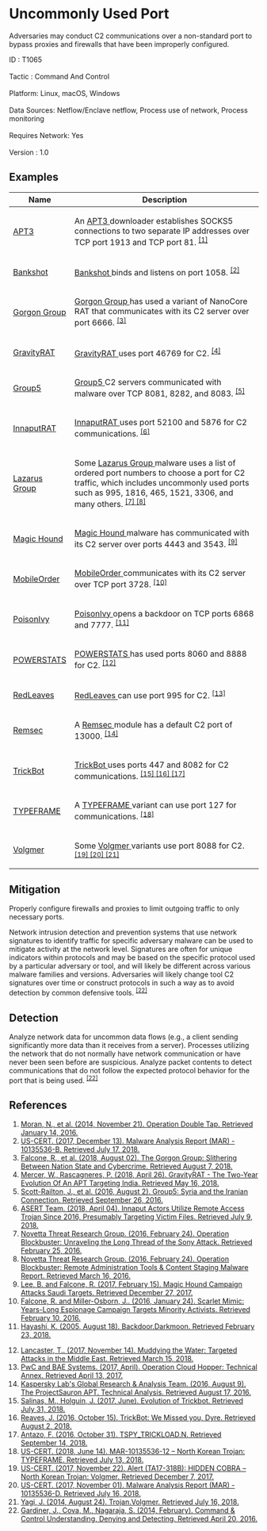 <div class="container-fluid">
 <h1>
  Uncommonly Used Port
 </h1>
 <div class="row">
  <div class="col-md-8 description-body">
   <p>
    Adversaries may conduct C2 communications over a non-standard port to bypass proxies and firewalls that have been improperly configured.
   </p>
  </div>
  <div class="col-md-4">
   <div class="card">
    <div class="card-body">
     <div class="card-data">
      <span class="h5 card-title">
       ID
      </span>
      : T1065
      <br/>
      <br/>
     </div>
     <div class="card-data">
      <span class="h5 card-title">
      </span>
     </div>
     <div class="card-data">
      <span class="h5 card-title">
       Tactic
      </span>
      : Command And Control
      <br/>
      <br/>
     </div>
     <div class="card-data">
      <span class="h5 card-title">
       Platform:
      </span>
      Linux, macOS, Windows
      <br/>
      <br/>
     </div>
     <div class="card-data">
      <span class="h5 card-title">
      </span>
     </div>
     <div class="card-data">
      <span class="h5 card-title">
      </span>
     </div>
     <div class="card-data">
      <span class="h5 card-title">
       Data Sources:
      </span>
      Netflow/Enclave netflow, Process use of network, Process monitoring
      <br/>
      <br/>
     </div>
     <div class="card-data">
      <span class="h5 card-title">
      </span>
     </div>
     <div class="card-data">
      <span class="h5 card-title">
       Requires Network:
      </span>
      Yes
      <br/>
      <br/>
     </div>
     <div class="card-data">
      <span class="h5 card-title">
      </span>
     </div>
     <div class="card-data">
      <span class="h5 card-title">
      </span>
     </div>
     <div class="card-data">
      <span class="h5 card-title">
      </span>
     </div>
     <div class="card-data">
      <span class="h5 card-title">
      </span>
     </div>
     <div class="card-data">
      <span class="h5 card-title">
       Version
      </span>
      : 1.0
     </div>
    </div>
   </div>
  </div>
 </div>
 <h2 class="pt-3" id="examples">
  Examples
 </h2>
 <table class="table table-bordered table-light mt-2">
  <thead>
   <tr>
    <th scope="col">
     Name
    </th>
    <th scope="col">
     Description
    </th>
   </tr>
  </thead>
  <tbody class="bg-white">
   <tr>
    <td>
     <a href="https://attack.mitre.org/groups/G0022">
      APT3
     </a>
    </td>
    <td>
     <p>
      An
      <a href="https://attack.mitre.org/groups/G0022">
       APT3
      </a>
      downloader establishes SOCKS5 connections to two separate IP addresses over TCP port 1913 and TCP port 81.
      <span class="scite-citeref-number" data-reference="FireEye Operation Double Tap" id="scite-ref-1-a" onclick="scrollToRef('scite-1')">
       <sup>
        <a aria-describedby="qtip-0" data-hasqtip="0" href="https://www.fireeye.com/blog/threat-research/2014/11/operation_doubletap.html" target="_blank">
         [1]
        </a>
       </sup>
      </span>
     </p>
    </td>
   </tr>
   <tr>
    <td>
     <a href="https://attack.mitre.org/software/S0239">
      Bankshot
     </a>
    </td>
    <td>
     <p>
      <a href="https://attack.mitre.org/software/S0239">
       Bankshot
      </a>
      binds and listens on port 1058.
      <span class="scite-citeref-number" data-reference="US-CERT Bankshot Dec 2017" id="scite-ref-2-a" onclick="scrollToRef('scite-2')">
       <sup>
        <a aria-describedby="qtip-1" data-hasqtip="1" href="https://www.us-cert.gov/sites/default/files/publications/MAR-10135536-B_WHITE.PDF" target="_blank">
         [2]
        </a>
       </sup>
      </span>
     </p>
    </td>
   </tr>
   <tr>
    <td>
     <a href="https://attack.mitre.org/groups/G0078">
      Gorgon Group
     </a>
    </td>
    <td>
     <p>
      <a href="https://attack.mitre.org/groups/G0078">
       Gorgon Group
      </a>
      has used a variant of NanoCore RAT that communicates with its C2 server over port 6666.
      <span class="scite-citeref-number" data-reference="Unit 42 Gorgon Group Aug 2018" id="scite-ref-3-a" onclick="scrollToRef('scite-3')">
       <sup>
        <a aria-describedby="qtip-2" data-hasqtip="2" href="https://researchcenter.paloaltonetworks.com/2018/08/unit42-gorgon-group-slithering-nation-state-cybercrime/" target="_blank">
         [3]
        </a>
       </sup>
      </span>
     </p>
    </td>
   </tr>
   <tr>
    <td>
     <a href="https://attack.mitre.org/software/S0237">
      GravityRAT
     </a>
    </td>
    <td>
     <p>
      <a href="https://attack.mitre.org/software/S0237">
       GravityRAT
      </a>
      uses port 46769 for C2.
      <span class="scite-citeref-number" data-reference="Talos GravityRAT" id="scite-ref-4-a" onclick="scrollToRef('scite-4')">
       <sup>
        <a aria-describedby="qtip-3" data-hasqtip="3" href="https://blog.talosintelligence.com/2018/04/gravityrat-two-year-evolution-of-apt.html" target="_blank">
         [4]
        </a>
       </sup>
      </span>
     </p>
    </td>
   </tr>
   <tr>
    <td>
     <a href="https://attack.mitre.org/groups/G0043">
      Group5
     </a>
    </td>
    <td>
     <p>
      <a href="https://attack.mitre.org/groups/G0043">
       Group5
      </a>
      C2 servers communicated with malware over TCP 8081, 8282, and 8083.
      <span class="scite-citeref-number" data-reference="Citizen Lab Group5" id="scite-ref-5-a" onclick="scrollToRef('scite-5')">
       <sup>
        <a aria-describedby="qtip-4" data-hasqtip="4" href="https://citizenlab.org/2016/08/group5-syria/" target="_blank">
         [5]
        </a>
       </sup>
      </span>
     </p>
    </td>
   </tr>
   <tr>
    <td>
     <a href="https://attack.mitre.org/software/S0259">
      InnaputRAT
     </a>
    </td>
    <td>
     <p>
      <a href="https://attack.mitre.org/software/S0259">
       InnaputRAT
      </a>
      uses port 52100 and 5876 for C2 communications.
      <span class="scite-citeref-number" data-reference="ASERT InnaputRAT April 2018" id="scite-ref-6-a" onclick="scrollToRef('scite-6')">
       <sup>
        <a aria-describedby="qtip-5" data-hasqtip="5" href="https://asert.arbornetworks.com/innaput-actors-utilize-remote-access-trojan-since-2016-presumably-targeting-victim-files/" target="_blank">
         [6]
        </a>
       </sup>
      </span>
     </p>
    </td>
   </tr>
   <tr>
    <td>
     <a href="https://attack.mitre.org/groups/G0032">
      Lazarus Group
     </a>
    </td>
    <td>
     <p>
      Some
      <a href="https://attack.mitre.org/groups/G0032">
       Lazarus Group
      </a>
      malware uses a list of ordered port numbers to choose a port for C2 traffic, which includes uncommonly used ports such as 995, 1816, 465, 1521, 3306, and many others.
      <span class="scite-citeref-number" data-reference="Novetta Blockbuster" id="scite-ref-7-a" onclick="scrollToRef('scite-7')">
       <sup>
        <a aria-describedby="qtip-6" data-hasqtip="6" href="https://www.operationblockbuster.com/wp-content/uploads/2016/02/Operation-Blockbuster-Report.pdf" target="_blank">
         [7]
        </a>
       </sup>
      </span>
      <span class="scite-citeref-number" data-reference="Novetta Blockbuster RATs" id="scite-ref-8-a" onclick="scrollToRef('scite-8')">
       <sup>
        <a aria-describedby="qtip-7" data-hasqtip="7" href="https://www.operationblockbuster.com/wp-content/uploads/2016/02/Operation-Blockbuster-RAT-and-Staging-Report.pdf" target="_blank">
         [8]
        </a>
       </sup>
      </span>
     </p>
    </td>
   </tr>
   <tr>
    <td>
     <a href="https://attack.mitre.org/groups/G0059">
      Magic Hound
     </a>
    </td>
    <td>
     <p>
      <a href="https://attack.mitre.org/groups/G0059">
       Magic Hound
      </a>
      malware has communicated with its C2 server over ports 4443 and 3543.
      <span class="scite-citeref-number" data-reference="Unit 42 Magic Hound Feb 2017" id="scite-ref-9-a" onclick="scrollToRef('scite-9')">
       <sup>
        <a aria-describedby="qtip-8" data-hasqtip="8" href="https://researchcenter.paloaltonetworks.com/2017/02/unit42-magic-hound-campaign-attacks-saudi-targets/" target="_blank">
         [9]
        </a>
       </sup>
      </span>
     </p>
    </td>
   </tr>
   <tr>
    <td>
     <a href="https://attack.mitre.org/software/S0079">
      MobileOrder
     </a>
    </td>
    <td>
     <p>
      <a href="https://attack.mitre.org/software/S0079">
       MobileOrder
      </a>
      communicates with its C2 server over TCP port 3728.
      <span class="scite-citeref-number" data-reference="Scarlet Mimic Jan 2016" id="scite-ref-10-a" onclick="scrollToRef('scite-10')">
       <sup>
        <a aria-describedby="qtip-9" data-hasqtip="9" href="http://researchcenter.paloaltonetworks.com/2016/01/scarlet-mimic-years-long-espionage-targets-minority-activists/" target="_blank">
         [10]
        </a>
       </sup>
      </span>
     </p>
    </td>
   </tr>
   <tr>
    <td>
     <a href="https://attack.mitre.org/software/S0012">
      PoisonIvy
     </a>
    </td>
    <td>
     <p>
      <a href="https://attack.mitre.org/software/S0012">
       PoisonIvy
      </a>
      opens a backdoor on TCP ports 6868 and 7777.
      <span class="scite-citeref-number" data-reference="Symantec Darkmoon Aug 2005" id="scite-ref-11-a" onclick="scrollToRef('scite-11')">
       <sup>
        <a aria-describedby="qtip-10" data-hasqtip="10" href="https://www.symantec.com/security_response/writeup.jsp?docid=2005-081910-3934-99" target="_blank">
         [11]
        </a>
       </sup>
      </span>
     </p>
    </td>
   </tr>
   <tr>
    <td>
     <a href="https://attack.mitre.org/software/S0223">
      POWERSTATS
     </a>
    </td>
    <td>
     <p>
      <a href="https://attack.mitre.org/software/S0223">
       POWERSTATS
      </a>
      has used ports 8060 and 8888 for C2.
      <span class="scite-citeref-number" data-reference="Unit 42 MuddyWater Nov 2017" id="scite-ref-12-a" onclick="scrollToRef('scite-12')">
       <sup>
        <a aria-describedby="qtip-11" data-hasqtip="11" href="https://researchcenter.paloaltonetworks.com/2017/11/unit42-muddying-the-water-targeted-attacks-in-the-middle-east/" target="_blank">
         [12]
        </a>
       </sup>
      </span>
     </p>
    </td>
   </tr>
   <tr>
    <td>
     <a href="https://attack.mitre.org/software/S0153">
      RedLeaves
     </a>
    </td>
    <td>
     <p>
      <a href="https://attack.mitre.org/software/S0153">
       RedLeaves
      </a>
      can use port 995 for C2.
      <span class="scite-citeref-number" data-reference="PWC Cloud Hopper Technical Annex April 2017" id="scite-ref-13-a" onclick="scrollToRef('scite-13')">
       <sup>
        <a aria-describedby="qtip-12" data-hasqtip="12" href="https://www.pwc.co.uk/cyber-security/pdf/cloud-hopper-annex-b-final.pdf" target="_blank">
         [13]
        </a>
       </sup>
      </span>
     </p>
    </td>
   </tr>
   <tr>
    <td>
     <a href="https://attack.mitre.org/software/S0125">
      Remsec
     </a>
    </td>
    <td>
     <p>
      A
      <a href="https://attack.mitre.org/software/S0125">
       Remsec
      </a>
      module has a default C2 port of 13000.
      <span class="scite-citeref-number" data-reference="Kaspersky ProjectSauron Technical Analysis" id="scite-ref-14-a" onclick="scrollToRef('scite-14')">
       <sup>
        <a aria-describedby="qtip-13" data-hasqtip="13" href="https://securelist.com/files/2016/07/The-ProjectSauron-APT_Technical_Analysis_KL.pdf" target="_blank">
         [14]
        </a>
       </sup>
      </span>
     </p>
    </td>
   </tr>
   <tr>
    <td>
     <a href="https://attack.mitre.org/software/S0266">
      TrickBot
     </a>
    </td>
    <td>
     <p>
      <a href="https://attack.mitre.org/software/S0266">
       TrickBot
      </a>
      uses ports 447 and 8082 for C2 communications.
      <span class="scite-citeref-number" data-reference="S2 Grupo TrickBot June 2017" id="scite-ref-15-a" onclick="scrollToRef('scite-15')">
       <sup>
        <a aria-describedby="qtip-14" data-hasqtip="14" href="https://www.securityartwork.es/wp-content/uploads/2017/07/Trickbot-report-S2-Grupo.pdf" target="_blank">
         [15]
        </a>
       </sup>
      </span>
      <span class="scite-citeref-number" data-reference="Fidelis TrickBot Oct 2016" id="scite-ref-16-a" onclick="scrollToRef('scite-16')">
       <sup>
        <a aria-describedby="qtip-15" data-hasqtip="15" href="https://www.fidelissecurity.com/threatgeek/2016/10/trickbot-we-missed-you-dyre" target="_blank">
         [16]
        </a>
       </sup>
      </span>
      <span class="scite-citeref-number" data-reference="Trend Micro Totbrick Oct 2016" id="scite-ref-17-a" onclick="scrollToRef('scite-17')">
       <sup>
        <a aria-describedby="qtip-16" data-hasqtip="16" href="https://www.trendmicro.com/vinfo/us/threat-encyclopedia/malware/tspy_trickload.n" target="_blank">
         [17]
        </a>
       </sup>
      </span>
     </p>
    </td>
   </tr>
   <tr>
    <td>
     <a href="https://attack.mitre.org/software/S0263">
      TYPEFRAME
     </a>
    </td>
    <td>
     <p>
      A
      <a href="https://attack.mitre.org/software/S0263">
       TYPEFRAME
      </a>
      variant can use port 127 for communications.
      <span class="scite-citeref-number" data-reference="US-CERT TYPEFRAME June 2018" id="scite-ref-18-a" onclick="scrollToRef('scite-18')">
       <sup>
        <a aria-describedby="qtip-17" data-hasqtip="17" href="https://www.us-cert.gov/ncas/analysis-reports/AR18-165A" target="_blank">
         [18]
        </a>
       </sup>
      </span>
     </p>
    </td>
   </tr>
   <tr>
    <td>
     <a href="https://attack.mitre.org/software/S0180">
      Volgmer
     </a>
    </td>
    <td>
     <p>
      Some
      <a href="https://attack.mitre.org/software/S0180">
       Volgmer
      </a>
      variants use port 8088 for C2.
      <span class="scite-citeref-number" data-reference="US-CERT Volgmer Nov 2017" id="scite-ref-19-a" onclick="scrollToRef('scite-19')">
       <sup>
        <a aria-describedby="qtip-18" data-hasqtip="18" href="https://www.us-cert.gov/ncas/alerts/TA17-318B" target="_blank">
         [19]
        </a>
       </sup>
      </span>
      <span class="scite-citeref-number" data-reference="US-CERT Volgmer 2 Nov 2017" id="scite-ref-20-a" onclick="scrollToRef('scite-20')">
       <sup>
        <a aria-describedby="qtip-19" data-hasqtip="19" href="https://www.us-cert.gov/sites/default/files/publications/MAR-10135536-D_WHITE_S508C.PDF" target="_blank">
         [20]
        </a>
       </sup>
      </span>
      <span class="scite-citeref-number" data-reference="Symantec Volgmer Aug 2014" id="scite-ref-21-a" onclick="scrollToRef('scite-21')">
       <sup>
        <a aria-describedby="qtip-20" data-hasqtip="20" href="https://www.symantec.com/security-center/writeup/2014-081811-3237-99?tabid=2" target="_blank">
         [21]
        </a>
       </sup>
      </span>
     </p>
    </td>
   </tr>
  </tbody>
 </table>
 <h2 class="pt-3" id="mitigation">
  Mitigation
 </h2>
 <p>
  Properly configure firewalls and proxies to limit outgoing traffic to only necessary ports.
 </p>
 <p>
  Network intrusion detection and prevention systems that use network signatures to identify traffic for specific adversary malware can be used to mitigate activity at the network level. Signatures are often for unique indicators within protocols and may be based on the specific protocol used by a particular adversary or tool, and will likely be different across various malware families and versions. Adversaries will likely change tool C2 signatures over time or construct protocols in such a way as to avoid detection by common defensive tools.
  <span class="scite-citeref-number" data-reference="University of Birmingham C2" id="scite-ref-22-a">
   <sup>
    <a aria-describedby="qtip-21" data-hasqtip="21" href="https://arxiv.org/ftp/arxiv/papers/1408/1408.1136.pdf" target="_blank">
     [22]
    </a>
   </sup>
  </span>
 </p>
 <h2 class="pt-3" id="detection">
  Detection
 </h2>
 <p>
  Analyze network data for uncommon data flows (e.g., a client sending significantly more data than it receives from a server). Processes utilizing the network that do not normally have network communication or have never been seen before are suspicious. Analyze packet contents to detect communications that do not follow the expected protocol behavior for the port that is being used.
  <span class="scite-citeref-number" data-reference="University of Birmingham C2" id="scite-ref-22-a">
   <sup>
    <a aria-describedby="qtip-21" data-hasqtip="21" href="https://arxiv.org/ftp/arxiv/papers/1408/1408.1136.pdf" target="_blank">
     [22]
    </a>
   </sup>
  </span>
 </p>
 <h2 class="pt-3" id="references">
  References
 </h2>
 <div class="row">
  <div class="col">
   <ol>
    <li>
     <span class="scite-citation" id="scite-1">
      <span class="scite-citation-text">
       <a class="external text" href="https://www.fireeye.com/blog/threat-research/2014/11/operation_doubletap.html" name="scite-1" rel="nofollow" target="_blank">
        Moran, N., et al. (2014, November 21). Operation Double Tap. Retrieved January 14, 2016.
       </a>
      </span>
     </span>
    </li>
    <li>
     <span class="scite-citation" id="scite-2">
      <span class="scite-citation-text">
       <a class="external text" href="https://www.us-cert.gov/sites/default/files/publications/MAR-10135536-B_WHITE.PDF" name="scite-2" rel="nofollow" target="_blank">
        US-CERT. (2017, December 13). Malware Analysis Report (MAR) - 10135536-B. Retrieved July 17, 2018.
       </a>
      </span>
     </span>
    </li>
    <li>
     <span class="scite-citation" id="scite-3">
      <span class="scite-citation-text">
       <a class="external text" href="https://researchcenter.paloaltonetworks.com/2018/08/unit42-gorgon-group-slithering-nation-state-cybercrime/" name="scite-3" rel="nofollow" target="_blank">
        Falcone, R., et al. (2018, August 02). The Gorgon Group: Slithering Between Nation State and Cybercrime. Retrieved August 7, 2018.
       </a>
      </span>
     </span>
    </li>
    <li>
     <span class="scite-citation" id="scite-4">
      <span class="scite-citation-text">
       <a class="external text" href="https://blog.talosintelligence.com/2018/04/gravityrat-two-year-evolution-of-apt.html" name="scite-4" rel="nofollow" target="_blank">
        Mercer, W., Rascagneres, P. (2018, April 26). GravityRAT - The Two-Year Evolution Of An APT Targeting India. Retrieved May 16, 2018.
       </a>
      </span>
     </span>
    </li>
    <li>
     <span class="scite-citation" id="scite-5">
      <span class="scite-citation-text">
       <a class="external text" href="https://citizenlab.org/2016/08/group5-syria/" name="scite-5" rel="nofollow" target="_blank">
        Scott-Railton, J., et al. (2016, August 2). Group5: Syria and the Iranian Connection. Retrieved September 26, 2016.
       </a>
      </span>
     </span>
    </li>
    <li>
     <span class="scite-citation" id="scite-6">
      <span class="scite-citation-text">
       <a class="external text" href="https://asert.arbornetworks.com/innaput-actors-utilize-remote-access-trojan-since-2016-presumably-targeting-victim-files/" name="scite-6" rel="nofollow" target="_blank">
        ASERT Team. (2018, April 04). Innaput Actors Utilize Remote Access Trojan Since 2016, Presumably Targeting Victim Files. Retrieved July 9, 2018.
       </a>
      </span>
     </span>
    </li>
    <li>
     <span class="scite-citation" id="scite-7">
      <span class="scite-citation-text">
       <a class="external text" href="https://www.operationblockbuster.com/wp-content/uploads/2016/02/Operation-Blockbuster-Report.pdf" name="scite-7" rel="nofollow" target="_blank">
        Novetta Threat Research Group. (2016, February 24). Operation Blockbuster: Unraveling the Long Thread of the Sony Attack. Retrieved February 25, 2016.
       </a>
      </span>
     </span>
    </li>
    <li>
     <span class="scite-citation" id="scite-8">
      <span class="scite-citation-text">
       <a class="external text" href="https://www.operationblockbuster.com/wp-content/uploads/2016/02/Operation-Blockbuster-RAT-and-Staging-Report.pdf" name="scite-8" rel="nofollow" target="_blank">
        Novetta Threat Research Group. (2016, February 24). Operation Blockbuster: Remote Administration Tools &amp; Content Staging Malware Report. Retrieved March 16, 2016.
       </a>
      </span>
     </span>
    </li>
    <li>
     <span class="scite-citation" id="scite-9">
      <span class="scite-citation-text">
       <a class="external text" href="https://researchcenter.paloaltonetworks.com/2017/02/unit42-magic-hound-campaign-attacks-saudi-targets/" name="scite-9" rel="nofollow" target="_blank">
        Lee, B. and Falcone, R. (2017, February 15). Magic Hound Campaign Attacks Saudi Targets. Retrieved December 27, 2017.
       </a>
      </span>
     </span>
    </li>
    <li>
     <span class="scite-citation" id="scite-10">
      <span class="scite-citation-text">
       <a class="external text" href="http://researchcenter.paloaltonetworks.com/2016/01/scarlet-mimic-years-long-espionage-targets-minority-activists/" name="scite-10" rel="nofollow" target="_blank">
        Falcone, R. and Miller-Osborn, J.. (2016, January 24). Scarlet Mimic: Years-Long Espionage Campaign Targets Minority Activists. Retrieved February 10, 2016.
       </a>
      </span>
     </span>
    </li>
    <li>
     <span class="scite-citation" id="scite-11">
      <span class="scite-citation-text">
       <a class="external text" href="https://www.symantec.com/security_response/writeup.jsp?docid=2005-081910-3934-99" name="scite-11" rel="nofollow" target="_blank">
        Hayashi, K. (2005, August 18). Backdoor.Darkmoon. Retrieved February 23, 2018.
       </a>
      </span>
     </span>
    </li>
   </ol>
  </div>
  <div class="col">
   <ol start="12.0">
    <li>
     <span class="scite-citation" id="scite-12">
      <span class="scite-citation-text">
       <a class="external text" href="https://researchcenter.paloaltonetworks.com/2017/11/unit42-muddying-the-water-targeted-attacks-in-the-middle-east/" name="scite-12" rel="nofollow" target="_blank">
        Lancaster, T.. (2017, November 14). Muddying the Water: Targeted Attacks in the Middle East. Retrieved March 15, 2018.
       </a>
      </span>
     </span>
    </li>
    <li>
     <span class="scite-citation" id="scite-13">
      <span class="scite-citation-text">
       <a class="external text" href="https://www.pwc.co.uk/cyber-security/pdf/cloud-hopper-annex-b-final.pdf" name="scite-13" rel="nofollow" target="_blank">
        PwC and BAE Systems. (2017, April). Operation Cloud Hopper: Technical Annex. Retrieved April 13, 2017.
       </a>
      </span>
     </span>
    </li>
    <li>
     <span class="scite-citation" id="scite-14">
      <span class="scite-citation-text">
       <a class="external text" href="https://securelist.com/files/2016/07/The-ProjectSauron-APT_Technical_Analysis_KL.pdf" name="scite-14" rel="nofollow" target="_blank">
        Kaspersky Lab's Global Research &amp; Analysis Team. (2016, August 9). The ProjectSauron APT. Technical Analysis. Retrieved August 17, 2016.
       </a>
      </span>
     </span>
    </li>
    <li>
     <span class="scite-citation" id="scite-15">
      <span class="scite-citation-text">
       <a class="external text" href="https://www.securityartwork.es/wp-content/uploads/2017/07/Trickbot-report-S2-Grupo.pdf" name="scite-15" rel="nofollow" target="_blank">
        Salinas, M., Holguin, J. (2017, June). Evolution of Trickbot. Retrieved July 31, 2018.
       </a>
      </span>
     </span>
    </li>
    <li>
     <span class="scite-citation" id="scite-16">
      <span class="scite-citation-text">
       <a class="external text" href="https://www.fidelissecurity.com/threatgeek/2016/10/trickbot-we-missed-you-dyre" name="scite-16" rel="nofollow" target="_blank">
        Reaves, J. (2016, October 15). TrickBot: We Missed you, Dyre. Retrieved August 2, 2018.
       </a>
      </span>
     </span>
    </li>
    <li>
     <span class="scite-citation" id="scite-17">
      <span class="scite-citation-text">
       <a class="external text" href="https://www.trendmicro.com/vinfo/us/threat-encyclopedia/malware/tspy_trickload.n" name="scite-17" rel="nofollow" target="_blank">
        Antazo, F. (2016, October 31). TSPY_TRICKLOAD.N. Retrieved September 14, 2018.
       </a>
      </span>
     </span>
    </li>
    <li>
     <span class="scite-citation" id="scite-18">
      <span class="scite-citation-text">
       <a class="external text" href="https://www.us-cert.gov/ncas/analysis-reports/AR18-165A" name="scite-18" rel="nofollow" target="_blank">
        US-CERT. (2018, June 14). MAR-10135536-12 – North Korean Trojan: TYPEFRAME. Retrieved July 13, 2018.
       </a>
      </span>
     </span>
    </li>
    <li>
     <span class="scite-citation" id="scite-19">
      <span class="scite-citation-text">
       <a class="external text" href="https://www.us-cert.gov/ncas/alerts/TA17-318B" name="scite-19" rel="nofollow" target="_blank">
        US-CERT. (2017, November 22). Alert (TA17-318B): HIDDEN COBRA – North Korean Trojan: Volgmer. Retrieved December 7, 2017.
       </a>
      </span>
     </span>
    </li>
    <li>
     <span class="scite-citation" id="scite-20">
      <span class="scite-citation-text">
       <a class="external text" href="https://www.us-cert.gov/sites/default/files/publications/MAR-10135536-D_WHITE_S508C.PDF" name="scite-20" rel="nofollow" target="_blank">
        US-CERT. (2017, November 01). Malware Analysis Report (MAR) - 10135536-D. Retrieved July 16, 2018.
       </a>
      </span>
     </span>
    </li>
    <li>
     <span class="scite-citation" id="scite-21">
      <span class="scite-citation-text">
       <a class="external text" href="https://www.symantec.com/security-center/writeup/2014-081811-3237-99?tabid=2" name="scite-21" rel="nofollow" target="_blank">
        Yagi, J. (2014, August 24). Trojan.Volgmer. Retrieved July 16, 2018.
       </a>
      </span>
     </span>
    </li>
    <li>
     <span class="scite-citation" id="scite-22">
      <span class="scite-citation-text">
       <a class="external text" href="https://arxiv.org/ftp/arxiv/papers/1408/1408.1136.pdf" name="scite-22" rel="nofollow" target="_blank">
        Gardiner, J.,  Cova, M., Nagaraja, S. (2014, February). Command &amp; Control Understanding, Denying and Detecting. Retrieved April 20, 2016.
       </a>
      </span>
     </span>
    </li>
   </ol>
  </div>
 </div>
</div>
